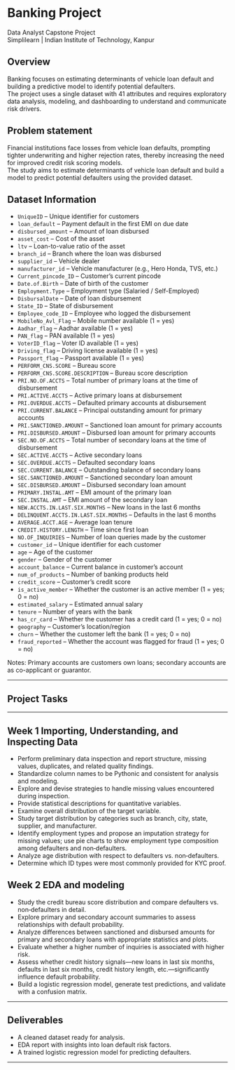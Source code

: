 # Banking Project

Data Analyst Capstone Project  
Simplilearn | Indian Institute of Technology, Kanpur

## Overview

Banking focuses on estimating determinants of vehicle loan default and building a predictive model to identify potential defaulters.  
The project uses a single dataset with 41 attributes and requires exploratory data analysis, modeling, and dashboarding to understand and communicate risk drivers.

## Problem statement

Financial institutions face losses from vehicle loan defaults, prompting tighter underwriting and higher rejection rates, thereby increasing the need for improved credit risk scoring models.  
The study aims to estimate determinants of vehicle loan default and build a model to predict potential defaulters using the provided dataset.


## Dataset Information

- `UniqueID` – Unique identifier for customers  
- `loan_default` – Payment default in the first EMI on due date  
- `disbursed_amount` – Amount of loan disbursed  
- `asset_cost` – Cost of the asset  
- `ltv` – Loan-to-value ratio of the asset  
- `branch_id` – Branch where the loan was disbursed  
- `supplier_id` – Vehicle dealer  
- `manufacturer_id` – Vehicle manufacturer (e.g., Hero Honda, TVS, etc.)  
- `Current_pincode_ID` – Customer’s current pincode  
- `Date.of.Birth` – Date of birth of the customer  
- `Employment.Type` – Employment type (Salaried / Self-Employed)  
- `DisbursalDate` – Date of loan disbursement  
- `State_ID` – State of disbursement  
- `Employee_code_ID` – Employee who logged the disbursement  
- `MobileNo_Avl_Flag` – Mobile number available (1 = yes)  
- `Aadhar_flag` – Aadhar available (1 = yes)  
- `PAN_flag` – PAN available (1 = yes)  
- `VoterID_flag` – Voter ID available (1 = yes)  
- `Driving_flag` – Driving license available (1 = yes)  
- `Passport_flag` – Passport available (1 = yes)  
- `PERFORM_CNS.SCORE` – Bureau score  
- `PERFORM_CNS.SCORE.DESCRIPTION` – Bureau score description  
- `PRI.NO.OF.ACCTS` – Total number of primary loans at the time of disbursement  
- `PRI.ACTIVE.ACCTS` – Active primary loans at disbursement  
- `PRI.OVERDUE.ACCTS` – Defaulted primary accounts at disbursement  
- `PRI.CURRENT.BALANCE` – Principal outstanding amount for primary accounts  
- `PRI.SANCTIONED.AMOUNT` – Sanctioned loan amount for primary accounts  
- `PRI.DISBURSED.AMOUNT` – Disbursed loan amount for primary accounts  
- `SEC.NO.OF.ACCTS` – Total number of secondary loans at the time of disbursement  
- `SEC.ACTIVE.ACCTS` – Active secondary loans  
- `SEC.OVERDUE.ACCTS` – Defaulted secondary loans  
- `SEC.CURRENT.BALANCE` – Outstanding balance of secondary loans  
- `SEC.SANCTIONED.AMOUNT` – Sanctioned secondary loan amount  
- `SEC.DISBURSED.AMOUNT` – Disbursed secondary loan amount  
- `PRIMARY.INSTAL.AMT` – EMI amount of the primary loan  
- `SEC.INSTAL.AMT` – EMI amount of the secondary loan  
- `NEW.ACCTS.IN.LAST.SIX.MONTHS` – New loans in the last 6 months  
- `DELINQUENT.ACCTS.IN.LAST.SIX.MONTHS` – Defaults in the last 6 months  
- `AVERAGE.ACCT.AGE` – Average loan tenure  
- `CREDIT.HISTORY.LENGTH` – Time since first loan  
- `NO.OF_INQUIRIES` – Number of loan queries made by the customer  
- `customer_id` – Unique identifier for each customer  
- `age` – Age of the customer  
- `gender` – Gender of the customer  
- `account_balance` – Current balance in customer’s account  
- `num_of_products` – Number of banking products held  
- `credit_score` – Customer’s credit score  
- `is_active_member` – Whether the customer is an active member (1 = yes; 0 = no)  
- `estimated_salary` – Estimated annual salary  
- `tenure` – Number of years with the bank  
- `has_cr_card` – Whether the customer has a credit card (1 = yes; 0 = no)  
- `geography` – Customer’s location/region  
- `churn` – Whether the customer left the bank (1 = yes; 0 = no)  
- `fraud_reported` – Whether the account was flagged for fraud (1 = yes; 0 = no)  

Notes: Primary accounts are customers own loans; secondary accounts are as co-applicant or guarantor.

---

## Project Tasks

---

## Week 1 Importing, Understanding, and Inspecting Data

- Perform preliminary data inspection and report structure, missing values, duplicates, and related quality findings.
- Standardize column names to be Pythonic and consistent for analysis and modeling.
- Explore and devise strategies to handle missing values encountered during inspection.
- Provide statistical descriptions for quantitative variables.
- Examine overall distribution of the target variable.
- Study target distribution by categories such as branch, city, state, supplier, and manufacturer.
- Identify employment types and propose an imputation strategy for missing values; use pie charts to show employment type composition among defaulters and non‑defaulters.
- Analyze age distribution with respect to defaulters vs. non‑defaulters.
- Determine which ID types were most commonly provided for KYC proof.

## Week 2 EDA and modeling

- Study the credit bureau score distribution and compare defaulters vs. non‑defaulters in detail.
- Explore primary and secondary account summaries to assess relationships with default probability.
- Analyze differences between sanctioned and disbursed amounts for primary and secondary loans with appropriate statistics and plots.
- Evaluate whether a higher number of inquiries is associated with higher risk.
- Assess whether credit history signals—new loans in last six months, defaults in last six months, credit history length, etc.—significantly influence default probability.
- Build a logistic regression model, generate test predictions, and validate with a confusion matrix.

---

## Deliverables

- A cleaned dataset ready for analysis.  
- EDA report with insights into loan default risk factors.  
- A trained logistic regression model for predicting defaulters.

---

